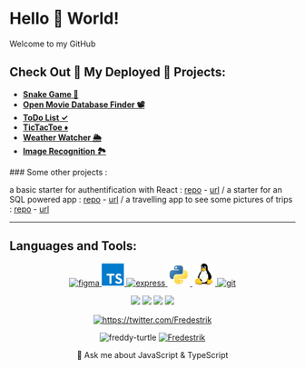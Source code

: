 # Hello 👋 World!

Welcome to my GitHub

## Check Out 🔎 My Deployed 🚕 Projects:

 - **[Snake Game 🐍](https://snake-azure.vercel.app/)**
 - **[Open Movie Database Finder 📽](https://omdb-explore.vercel.app/)**
 - **[ToDo List ✓](https://tod0-list.vercel.app/)**
 - **[TicTacToe ♦️](https://tictactoe-smoky.vercel.app)**
 - **[Weather Watcher 🌦](https://sunder-template.frederic-ln-lang.workers.dev)**
 - **[Image Recognition 🏞](https://image-recognition.vercel.app)**

### Some other projects :

a basic starter for authentification with React : [repo](https://github.com/Fredestrik/Next-BasicAuth-Starter) - [url](https://next-basicauth-starter.vercel.app/) / a starter for an SQL powered app : [repo](https://github.com/Fredestrik/Next.Js-SQL-app) - [url](https://nextjs-sql-app.vercel.app/) / a travelling app to see some pictures of trips : [repo](https://github.com/Fredestrik/jacar-frontend) - [url](https://jacar-frontend.vercel.app/)

---

## Languages and Tools:

<p align="center"> 
 <a href="https://www.figma.com/" target="_blank"> <img src="https://www.vectorlogo.zone/logos/figma/figma-icon.svg" alt="figma" width="40" height="40"/> </a> 
 <a href="https://www.typescriptlang.org/" target="_blank"> <img src="https://raw.githubusercontent.com/devicons/devicon/master/icons/typescript/typescript-original.svg" alt="typescript" width="40" height="40"/> </a>
 <a href="https://expressjs.com" target="_blank"> <img src="https://miro.medium.com/max/730/1*Jr3NFSKTfQWRUyjblBSKeg.png" alt="express" width="60" height="40"/> </a>  <a href="https://www.python.org" target="_blank"> <img src="https://raw.githubusercontent.com/devicons/devicon/master/icons/python/python-original.svg" alt="python" width="40" height="40"/> </a>  
 <a href="https://www.linux.org/" target="_blank"> <img src="https://raw.githubusercontent.com/devicons/devicon/master/icons/linux/linux-original.svg" alt="linux" width="40" height="40"/> </a> 
<a href="https://git-scm.com/" target="_blank"> <img src="https://www.vectorlogo.zone/logos/git-scm/git-scm-icon.svg" alt="git" width="40" height="40"/> </a> </p>

<div align="center"> <img src="https://img.shields.io/badge/javascript%20-%23323330.svg?&style=for-the-badge&logo=javascript&logoColor=%23F7DF1E"/> <img src="https://img.shields.io/badge/html5%20-%23E34F26.svg?&style=for-the-badge&logo=html5&logoColor=white"/> <img src="https://img.shields.io/badge/css3%20-%231572B6.svg?&style=for-the-badge&logo=css3&logoColor=white"/> <img src="https://img.shields.io/badge/markdown-%23000000.svg?&style=for-the-badge&logo=markdown&logoColor=white"/> 



<!--
<p>&nbsp;<img align="center" src="https://github-readme-stats.vercel.app/api?username=fredlnl&show_icons=true&locale=en" alt="fredlnl" /></p>

<p><img align="center" src="https://github-readme-streak-stats.herokuapp.com/?user=fredlnl&" alt="fredlnl" /></p>

<p><img align="center" src="https://github-readme-stats.vercel.app/api/top-langs?username=fredlnl&show_icons=true&locale=en&layout=compact" alt="fredlnl" /></p>
-->

 
<p align="center">
 <a href="https://twitter.com/Fredestrik" target="blank"><img align="center" src="https://cdn.exclaimer.com/Handbook%20Images/twitter-icon_32x32.png?_ga=2.255644619.2136881498.1622468448-1573002918.1622468448" alt="https://twitter.com/Fredestrik" height="30" width="30"/>   </a>
 </br>

<p align="center">
<img src="https://komarev.com/ghpvc/?username=freddy-turtle&label=Profile%20views&color=0e75b6&style=flat" alt="freddy-turtle" />
 <a href="https://twitter.com/Fredestrik" target="blank"><img src="https://img.shields.io/twitter/follow/Fredestrik?logo=twitter&style=for-the-badge" alt="Fredestrik" /></a> </p>

<p align="center">💬 Ask me about JavaScript & TypeScript</p>
